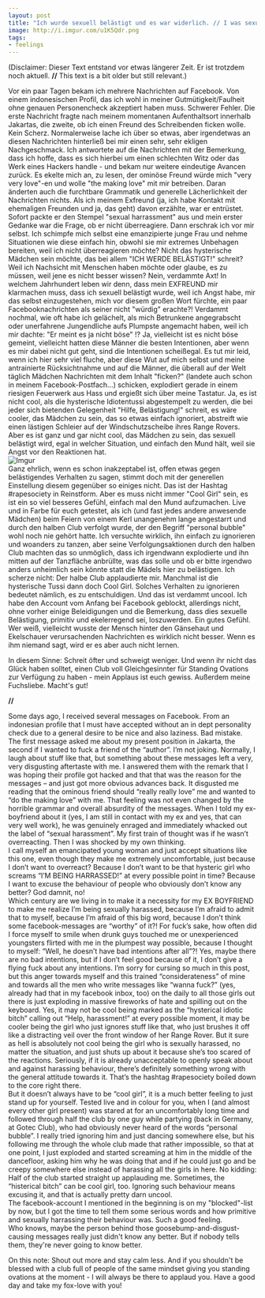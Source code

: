 ```yaml
---
layout: post
title: "Ich wurde sexuell belästigt und es war widerlich. // I was sexually harrassed and it was disgusting."
image: http://i.imgur.com/u1K5Qdr.png
tags:
- feelings
---  
```

(Disclaimer: Dieser Text entstand vor etwas längerer Zeit. Er ist trotzdem noch aktuell. **//** This text is a bit older but still relevant.)  

Vor ein paar Tagen bekam ich mehrere Nachrichten auf Facebook. Von einem indonesischen Profil, das ich wohl in meiner Gutmütigkeit/Faulheit ohne genauen Personencheck akzeptiert haben muss. Schwerer Fehler.
Die erste Nachricht fragte nach meinem momentanen Aufenthaltsort innerhalb Jakartas, die zweite, ob ich einen Freund des Schreibenden ficken wolle. Kein Scherz. 
Normalerweise lache ich über so etwas, aber irgendetwas an diesen Nachrichten hinterließ bei mir einen sehr, sehr ekligen Nachgeschmack.
Ich antwortete auf die Nachrichten mit der  Bemerkung, dass ich hoffe, dass es sich hierbei um einen schlechten Witz oder das Werk eines Hackers handle - und bekam nur weitere eindeutige Avancen zurück. Es ekelte mich an, zu lesen, der ominöse Freund würde mich "very very love"-en und wolle "the making love" mit mir betreiben. Daran änderten auch die furchtbare Grammatik und generelle Lächerlichkeit der Nachrichten nichts. 
Als ich meinem Exfreund (ja, ich habe Kontakt mit ehemaligen Freunden und ja, das geht) davon erzählte, war er entrüstet. Sofort packte er den Stempel "sexual harrassment" aus und mein erster Gedanke war die Frage, ob er nicht überreagiere. Dann erschrak ich vor mir selbst.
Ich schimpfe mich selbst eine emanzipierte junge Frau und nehme Situationen wie diese einfach hin, obwohl sie mir extremes Unbehagen bereiten, weil ich nicht überreagieren möchte? Nicht das hysterische Mädchen sein möchte, das bei allem "ICH WERDE BELÄSTIGT!" schreit? Weil ich Nachsicht mit Menschen haben möchte oder glaube, es zu müssen, weil jene es nicht besser wissen?
Nein, verdammte Axt!
In welchem Jahrhundert leben wir denn, dass mein EXFREUND mir klarmachen muss, dass ich sexuell belästigt wurde, weil ich Angst habe, mir das selbst einzugestehen, mich vor diesem großen Wort fürchte, ein paar Facebooknachrichten als seiner nicht "würdig" erachte?!
Verdammt nochmal, wie oft habe ich gelächelt, als mich Betrunkene angegrabscht oder unerfahrene Jungendliche aufs Plumpste angemacht haben, weil ich mir dachte: "Er meint es ja nicht böse" !?
Ja, vielleicht ist es nicht böse gemeint, vielleicht hatten diese Männer die besten Intentionen, aber wenn es mir dabei nicht gut geht, sind die Intentionen scheißegal.
Es tut mir leid, wenn ich hier sehr viel fluche, aber diese Wut auf mich selbst und meine antrainierte Rücksichtnahme und auf die Männer, die überall auf der Welt täglich Mädchen Nachrichten mit dem Inhalt "ficken?" (landete auch schon in meinem Facebook-Postfach...) schicken, explodiert gerade in einem riesigen Feuerwerk aus Hass und ergießt sich über meine Tastatur.
Ja, es ist nicht cool, als die hysterische Idiotentussi abgestempelt zu werden, die bei jeder sich bietenden Gelegenheit "Hilfe, Belästigung!" schreit, es wäre cooler, das Mädchen zu sein, das so etwas einfach ignoriert, abstreift wie einen lästigen Schleier auf der Windschutzscheibe ihres Range Rovers. Aber es ist ganz und gar nicht cool, das Mädchen zu sein, das sexuell belästigt wird, egal in welcher Situation, und einfach den Mund hält, weil sie Angst vor den Reaktionen hat.  
![Imgur](http://i.imgur.com/u1K5Qdr.png)  
Ganz ehrlich, wenn es schon inakzeptabel ist, offen etwas gegen belästigendes Verhalten zu sagen, stimmt doch mit der generellen Einstellung diesem gegenüber so einiges nicht. Das ist der Hashtag #rapesociety in Reinstform. Aber es muss nicht immer "Cool Girl" sein, es ist ein so viel besseres Gefühl, einfach mal den Mund aufzumachen. Live und in Farbe für euch getestet, als ich (und fast jedes andere anwesende Mädchen) beim Feiern von einem Kerl unangenehm lange angestarrt und durch den halben Club verfolgt wurde, der den Begriff "personal bubble" wohl noch nie gehört hatte. Ich versuchte wirklich, ihn einfach zu ignorieren und woanders zu tanzen, aber seine Verfolgungsaktionen durch den halben Club machten das so unmöglich, dass ich irgendwann explodierte und ihn mitten auf der Tanzfläche anbrüllte, was das solle und ob er bitte irgendwo anders unheimlich sein könnte statt die Mädels hier zu belästigen. Ich scherze nicht: Der halbe Club applaudierte mir. Manchmal ist die hysterische Tussi dann doch Cool Girl. Solches Verhalten zu ignorieren bedeutet nämlich, es zu entschuldigen. Und das ist verdammt uncool.
Ich habe den Account vom Anfang bei Facebook geblockt, allerdings nicht, ohne vorher einige Beleidigungen und die Bemerkung, dass dies sexuelle Belästigung, primitiv und ekelerregend sei, loszuwerden. Ein gutes Gefühl. Wer weiß, vielleicht wusste der Mensch hinter den Gänsehaut und Ekelschauer verursachenden Nachrichten es wirklich nicht besser. Wenn es ihm niemand sagt, wird er es aber auch nicht lernen.

In diesem Sinne: Schreit öfter und schweigt weniger. 
Und wenn ihr nicht das Glück haben solltet, einen Club voll Gleichgesinnter für Standing Ovations zur Verfügung zu haben - mein Applaus ist euch gewiss. Außerdem meine Fuchsliebe.
Macht's gut!  

**//**  

Some days ago, I received several messages on Facebook. From an indonesian profile that I must have accepted without an in dept personality check due to a general desire to be nice and also laziness. Bad mistake. 
The first message asked me about my present position in Jakarta, the second if I wanted to fuck a friend of the “author”. I’m not joking.
Normally, I laugh about stuff like that, but something about these messages left a very, very disgusting aftertaste with me. I answered them with the remark that I was hoping their profile got hacked and that that was the reason for the messages – and just got more obvious advances back. It disgusted me reading that the ominous friend should “really really love” me and wanted to “do the making love” with me. That feeling was not even changed by the horrible grammar and overall absurdity of the messages. 
When I told my ex-boyfriend about it (yes, I am still in contact with my ex and yes, that can very well work), he was genuinely enraged and immediately whacked out the label of “sexual harassment”. My first train of thought was if he wasn’t overreacting. Then I was shocked by my own thinking.  
I call myself an emancipated young woman and just accept situations like this one, even though they make me extremely uncomfortable, just because I don’t want to overreact? Because I don’t want to be that hysteric girl who screams “I’M BEING HARRASSED!” at every possible point in time? Because I want to excuse the behaviour of people who obviously don’t know any better? God damnit, no!  
Which century are we living in to make it a necessity for my EX BOYFRIEND to make me realize I’m being sexually harassed, because I’m afraid to admit that to myself,  because I’m afraid of this big word, because I don’t think some facebook-messages are “worthy” of it?!
For fuck’s sake, how often did I force myself to smile when drunk guys touched me or unexperienced youngsters flirted with me in the plumpest way possible, because I thought to myself: “Well, he doesn’t have bad intentions after all”?!
Yes, maybe there are no bad intentions, but if I don’t feel good because of it, I don’t give a flying fuck about any intentions. I’m sorry for cursing so much in this post, but this anger towards myself and this trained “considerateness” of mine and towards all the men who write messages like “wanna fuck?” (yes, already had that in my facebook inbox, too) on the daily to all those girls out there is just exploding in massive fireworks of hate and spilling out on the keyboard. 
Yes, it may not be cool being marked as the “hysterical idiotic bitch” calling out “Help, harassment!” at every possible moment, it may be cooler being the girl who just ignores stuff like that, who just brushes it off like a distracting veil over the front window of her Range Rover. But it sure as hell is absolutely not cool being the girl who is sexually harassed, no matter the situation, and just shuts up about it because she’s too scared of the reactions. Seriously, if it is already unacceptable to openly speak about and against harassing behaviour, there’s definitely something wrong with the general attitude towards it. That’s the hashtag #rapesociety boiled down to the core right there.  
But it doesn’t always have to be “cool girl”, it is a much better feeling to just stand up for yourself. Tested live and in colour for you, when I (and almost every other girl present) was stared at for an uncomfortably long time and followed through half the club by one guy while partying (back in Germany, at Gotec Club), who had obviously never heard of the words “personal bubble”. I really tried ignoring him and just dancing somewhere else, but his following me through the whole club made that rather impossible, so that at one point, I just exploded and started screaming at him in the middle of the dancefloor, asking him why he was doing that and if he could just go and be creepy somewhere else instead of harassing all the girls in here. No kidding: Half of the club started straight up applauding me. 
Sometimes, the “histerical bitch” can be cool girl, too.  Ignoring such behaviour means excusing it, and that is actually pretty darn uncool.  
The facebook-account I mentioned in the beginning is on my "blocked"-list by now, but I got the time to tell them some serious words and how primitive and sexually harrassing their behaviour was. Such a good feeling.  
Who knows, maybe the person behind those goosebump-and-disgust-causing messages really just didn't know any better. But if nobody tells them, they're never going to know better.  

On this note: Shout out more and stay calm less. And if you shouldn't be blessed with a club full of people of the same mindset giving you standing ovations at the moment - I will always be there to applaud you. Have a good day and take my fox-love with you!